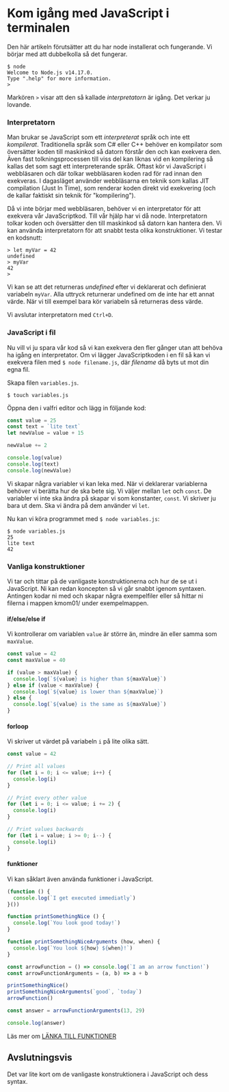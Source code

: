 Kom igång med JavaScript i terminalen
=======================================================

Den här artikeln förutsätter att du har node installerat och fungerande. Vi börjar med att dubbelkolla så det fungerar.

```console
$ node
Welcome to Node.js v14.17.0.
Type ".help" for more information.
>

```

Markören `>` visar att den så kallade *interpretatorn* är igång. Det verkar ju lovande.



### Interpretatorn

Man brukar se JavaScript som ett *interpreterat* språk och inte ett *kompilerat*. Traditionella språk som C# eller C++ behöver en kompilator som översätter koden till maskinkod så datorn förstår den och kan exekvera den. Även fast tolkningsprocessen till viss del kan liknas vid en kompilering så kallas det som sagt ett interpreterande språk. Oftast kör vi JavaScript i webbläsaren och där tolkar webbläsaren koden rad för rad innan den exekveras. I dagasläget använder webbläsarna en teknik som kallas JIT compilation (Just In Time), som renderar koden direkt vid exekvering (och de kallar faktiskt sin teknik för "kompilering").

Då vi inte börjar med webbläsaren, behöver vi en interpretator för att exekvera vår JavaScriptkod. Till vår hjälp har vi då node. Interpretatorn tolkar koden och översätter den till maskinkod så datorn kan hantera den. Vi kan använda interpretatorn för att snabbt testa olika konstruktioner. Vi testar en kodsnutt:

```
> let myVar = 42
undefined
> myVar
42
>
```

Vi kan se att det returneras *undefined* efter vi deklarerat och definierat variabeln `myVar`. Alla uttryck returnerar undefined om de inte har ett annat värde. När vi till exempel bara kör variabeln så returneras dess värde.

Vi avslutar interpretatorn med `Ctrl+D`.



### JavaScript i fil

Nu vill vi ju spara vår kod så vi kan exekvera den fler gånger utan att behöva ha igång en interpretator. Om vi lägger JavaScriptkoden i en fil så kan vi exekvera filen med `$ node filename.js`, där *filename* då byts ut mot din egna fil.

Skapa filen `variables.js`.

```
$ touch variables.js
```

Öppna den i valfri editor och lägg in följande kod:

```javascript
const value = 25
const text = `lite text`
let newValue = value + 15

newValue += 2

console.log(value)
console.log(text)
console.log(newValue)
```

Vi skapar några variabler vi kan leka med. När vi deklarerar variablerna behöver vi berätta hur de ska bete sig. Vi väljer mellan `let` och `const`. De variabler vi inte ska ändra på skapar vi som konstanter, `const`. Vi skriver ju bara ut dem. Ska vi ändra på dem använder vi `let`.

Nu kan vi köra programmet med `$ node variables.js`:

```
$ node variables.js
25
lite text
42
```



### Vanliga konstruktioner

Vi tar och tittar på de vanligaste konstruktionerna och hur de se ut i JavaScript. Ni kan redan koncepten så vi går snabbt igenom syntaxen. Antingen kodar ni med och skapar några exempelfiler eller så hittar ni filerna i mappen kmom01/ under exempelmappen.



#### if/else/else if

Vi kontrollerar om variablen `value` är större än, mindre än eller samma som `maxValue`.

```javascript
const value = 42
const maxValue = 40

if (value > maxValue) {
  console.log(`${value} is higher than ${maxValue}`)
} else if (value < maxValue) {
  console.log(`${value} is lower than ${maxValue}`)
} else {
  console.log(`${value} is the same as ${maxValue}`)
}
```



#### forloop

Vi skriver ut värdet på variabeln `i` på lite olika sätt.

```javascript
const value = 42

// Print all values
for (let i = 0; i <= value; i++) {
  console.log(i)
}

// Print every other value
for (let i = 0; i <= value; i += 2) {
  console.log(i)
}

// Print values backwards
for (let i = value; i >= 0; i--) {
  console.log(i)
}
```



#### funktioner

Vi kan såklart även använda funktioner i JavaScript.

```javascript
(function () {
  console.log(`I get executed immediatly`)
}())

function printSomethingNice () {
  console.log(`You look good today!`)
}

function printSomethingNiceArguments (how, when) {
  console.log(`You look ${how} ${when}!`)
}

const arrowFunction = () => console.log(`I am an arrow function!`)
const arrowFunctionArguments = (a, b) => a + b

printSomethingNice()
printSomethingNiceArguments(`good`, `today`)
arrowFunction()

const answer = arrowFunctionArguments(13, 29)

console.log(answer)

```

Läs mer om [LÄNKA TILL FUNKTIONER](#)



Avslutningsvis
------------------------------

Det var lite kort om de vanligaste konstruktionera i JavaScript och dess syntax.

